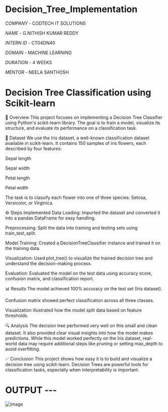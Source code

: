 # Decision_Tree_Implementation

*COMPANY* - CODTECH IT SOLUTIONS

*NAME* - G.NITHISH KUMAR REDDY

*INTERN ID* - CT04DN40

*DOMAIN* - MACHINE LEARNING

*DURATION* - 4 WEEKS

*MENTOR* - NEELA SANTHOSH

# Decision Tree Classification using Scikit-learn
📌 Overview
This project focuses on implementing a Decision Tree Classifier using Python's scikit-learn library. The goal is to train a model, visualize its structure, and evaluate its performance on a classification task.

📂 Dataset
We use the Iris dataset, a well-known classification dataset available in scikit-learn. It contains 150 samples of iris flowers, each described by four features:

Sepal length

Sepal width

Petal length

Petal width

The task is to classify each flower into one of three species: Setosa, Versicolor, or Virginica.

⚙️ Steps Implemented
Data Loading: Imported the dataset and converted it into a pandas DataFrame for easy handling.

Preprocessing: Split the data into training and testing sets using train_test_split.

Model Training: Created a DecisionTreeClassifier instance and trained it on the training data.

Visualization: Used plot_tree() to visualize the trained decision tree and understand the decision-making process.

Evaluation: Evaluated the model on the test data using accuracy score, confusion matrix, and classification report.

📊 Results
The model achieved 100% accuracy on the test set (Iris dataset).

Confusion matrix showed perfect classification across all three classes.

Visualization illustrated how the model split data based on feature thresholds.

🔍 Analysis
The decision tree performed very well on this small and clean dataset. It also provided clear visual insights into how the model makes predictions. While this model worked perfectly on the Iris dataset, real-world data may require additional steps like pruning or setting max_depth to avoid overfitting.

✅ Conclusion
This project shows how easy it is to build and visualize a decision tree using scikit-learn. Decision Trees are powerful tools for classification tasks, especially 
when interpretability is important.

# OUTPUT --- 
![image](https://github.com/user-attachments/assets/1b5b56b7-51fe-43c9-a9b3-01557c4d3ba0)


